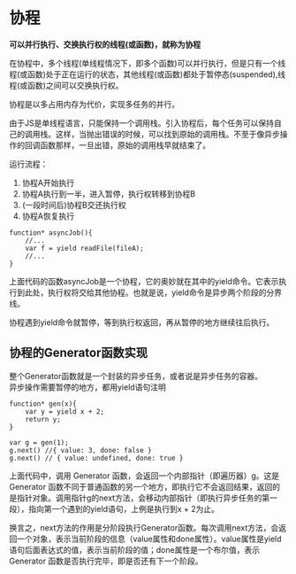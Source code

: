 # 协程
**可以并行执行、交换执行权的线程(或函数)，就称为协程**  

在协程中，多个线程(单线程情况下，即多个函数)可以并行执行，但是只有一个线程(或函数)处于正在运行的状态，其他线程(或函数)都处于暂停态(suspended),线程(或函数)之间可以交换执行权。  

协程是以多占用内存为代价，实现多任务的并行。  

由于JS是单线程语言，只能保持一个调用栈。引入协程后，每个任务可以保持自己的调用栈。这样，当抛出错误的时候，可以找到原始的调用栈。不至于像异步操作的回调函数那样，一旦出错，原始的调用栈早就结束了。  

运行流程：  
1. 协程A开始执行
2. 协程A执行到一半，进入暂停，执行权转移到协程B
3. (一段时间后)协程B交还执行权
4. 协程A恢复执行  

```
function* asyncJob(){
    //...
    var f = yield readFile(fileA);
    //...
}
```
上面代码的函数asyncJob是一个协程，它的奥妙就在其中的yield命令。它表示执行到此处，执行权将交给其他协程。也就是说，yield命令是异步两个阶段的分界线。

协程遇到yield命令就暂停，等到执行权返回，再从暂停的地方继续往后执行。  

## 协程的Generator函数实现
整个Generator函数就是一个封装的异步任务，或者说是异步任务的容器。  
异步操作需要暂停的地方，都用yield语句注明  

```
function* gen(x){
    var y = yield x + 2;
    return y;
}

var g = gen(1);
g.next() //{ value: 3, done: false }
g.next() // { value: undefined, done: true }
```
上面代码中，调用 Generator 函数，会返回一个内部指针（即遍历器）g。这是 Generator 函数不同于普通函数的另一个地方，即执行它不会返回结果，返回的是指针对象。调用指针g的next方法，会移动内部指针（即执行异步任务的第一段），指向第一个遇到的yield语句，上例是执行到x + 2为止。

换言之，next方法的作用是分阶段执行Generator函数。每次调用next方法，会返回一个对象，表示当前阶段的信息（value属性和done属性）。value属性是yield语句后面表达式的值，表示当前阶段的值；done属性是一个布尔值，表示 Generator 函数是否执行完毕，即是否还有下一个阶段。